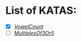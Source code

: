 # List of KATAS:

- [x] [_VowelCount_](https://www.codewars.com/kata/54ff3102c1bad923760001f3)
- [ ] [_MultiplesOf3Or5_](https://www.codewars.com/kata/514b92a657cdc65150000006/train/javascript)
